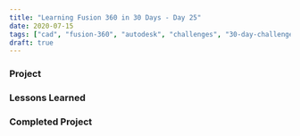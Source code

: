 ```yaml
---
title: "Learning Fusion 360 in 30 Days - Day 25"
date: 2020-07-15
tags: ["cad", "fusion-360", "autodesk", "challenges", "30-day-challenge", "fusion-360-in-30"]
draft: true
---
```

### Project

### Lessons Learned

### Completed Project

